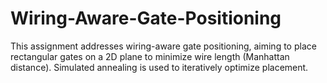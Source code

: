 # Wiring-Aware-Gate-Positioning
This assignment addresses wiring-aware gate positioning, aiming to place rectangular gates on a 2D plane to minimize wire length (Manhattan distance). Simulated annealing is used to iteratively optimize placement.

